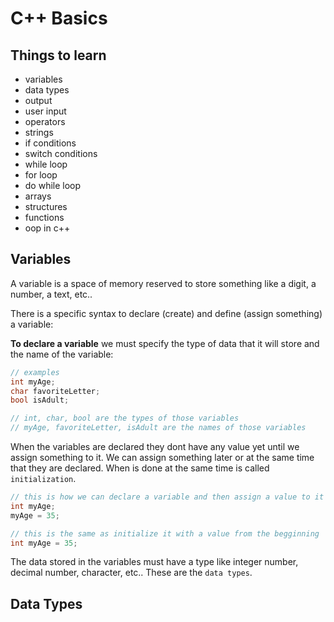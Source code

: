 # C++ Basics

## Things to learn

- variables
- data types
- output
- user input
- operators
- strings
- if conditions
- switch conditions
- while loop
- for loop
- do while loop
- arrays
- structures
- functions
- oop in c++

## Variables

A variable is a space of memory reserved to store something like a digit, a number, a text, etc..

There is a specific syntax to declare (create) and define (assign something) a variable:

**To declare a variable** we must specify the type of data that it will store and the name of the variable:

```cpp
// examples
int myAge;
char favoriteLetter;
bool isAdult;

// int, char, bool are the types of those variables
// myAge, favoriteLetter, isAdult are the names of those variables
```

When the variables are declared they dont have any value yet until we assign something to it. We can assign something later or at the same time that they are declared. When is done at the same time is called `initialization`.

```cpp
// this is how we can declare a variable and then assign a value to it
int myAge;
myAge = 35;

// this is the same as initialize it with a value from the begginning
int myAge = 35;
```

The data stored in the variables must have a type like integer number, decimal number, character, etc.. These are the `data types`.

## Data Types
